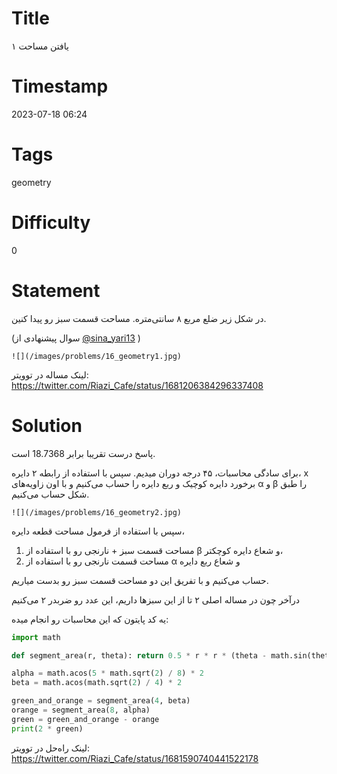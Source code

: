 # Title
یافتن مساحت ۱
# Timestamp
2023-07-18 06:24
# Tags
geometry
# Difficulty
0
# Statement
در شکل زیر ضلع مربع ۸ سانتی‌متره. مساحت قسمت سبز رو پیدا کنین.

(سوال پیشنهادی از 
[@sina_yari13](https://twitter.com/sina_yari13)
)

    ![](/images/problems/16_geometry1.jpg)

لینک مساله در توویتر: https://twitter.com/Riazi_Cafe/status/1681206384296337408

# Solution
پاسخ درست تقریبا برابر 18.7368 است.

برای سادگی محاسبات، ۴۵ درجه دوران میدیم. سپس با استفاده از رابطه ۲ دایره، x برخورد دایره کوچیک و ربع دایره را حساب می‌کنیم و با اون زاویه‌های α و β را طبق شکل حساب می‌کنیم.

    ![](/images/problems/16_geometry2.jpg)

سپس با استفاده از فرمول مساحت قطعه دایره،
1. مساحت قسمت سبز + نارنجی رو با استفاده از β و شعاع دایره کوچکتر،
2. مساحت قسمت نارنجی رو با استفاده از α و شعاع ربع دایره

حساب می‌کنیم و با تفریق این دو مساحت قسمت سبز رو بدست میاریم.

درآخر چون در مساله اصلی ۲ تا از این سبزها داریم، این عدد رو ضربدر ۲ می‌کنیم

یه کد پایتون که این محاسبات رو انجام میده: 

```python
import math

def segment_area(r, theta): return 0.5 * r * r * (theta - math.sin(theta))

alpha = math.acos(5 * math.sqrt(2) / 8) * 2
beta = math.acos(math.sqrt(2) / 4) * 2

green_and_orange = segment_area(4, beta)
orange = segment_area(8, alpha)
green = green_and_orange - orange
print(2 * green)
```

لینک راه‌حل در توویتر: https://twitter.com/Riazi_Cafe/status/1681590740441522178
